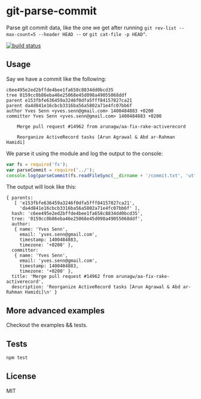 # git-parse-commit

Parse git commit data, like the one we get after running `git rev-list --max-count=5 --header HEAD --` or `git cat-file -p HEAD^`.

[![build status](https://secure.travis-ci.org/alessioalex/git-parse-commit.png)](http://travis-ci.org/alessioalex/git-parse-commit)

## Usage

Say we have a commit like the following:

```
c6ee495e2ed2bffde4bee1fa658c8834dd0bcd35
tree 0159cc0b86eba46e25068e45d098a49055068ddf
parent e153fbfe636459a3246f0dfa5fff84157827ca21
parent da4d841e16cbcb3316ba56a5802a71e4fc07bb6f
author Yves Senn <yves.senn@gmail.com> 1400484883 +0200
committer Yves Senn <yves.senn@gmail.com> 1400484883 +0200

    Merge pull request #14962 from arunagw/aa-fix-rake-activerecord
    
    Reorganize ActiveRecord tasks [Arun Agrawal & Abd ar-Rahman Hamidi]
```

We parse it using the module and log the output to the console:

```js
var fs = require('fs');
var parseCommit = require('../');
console.log(parseCommit(fs.readFileSync(__dirname + '/commit.txt', 'utf8')));
```

The output will look like this:

```
{ parents:
   [ 'e153fbfe636459a3246f0dfa5fff84157827ca21',
     'da4d841e16cbcb3316ba56a5802a71e4fc07bb6f' ],
  hash: 'c6ee495e2ed2bffde4bee1fa658c8834dd0bcd35',
  tree: '0159cc0b86eba46e25068e45d098a49055068ddf',
  author:
   { name: 'Yves Senn',
     email: 'yves.senn@gmail.com',
     timestamp: 1400484883,
     timezone: '+0200' },
  committer:
   { name: 'Yves Senn',
     email: 'yves.senn@gmail.com',
     timestamp: 1400484883,
     timezone: '+0200' },
  title: 'Merge pull request #14962 from arunagw/aa-fix-rake-activerecord',
  description: 'Reorganize ActiveRecord tasks [Arun Agrawal & Abd ar-Rahman Hamidi]\n' }
```

## More advanced examples

Checkout the examples && tests.

## Tests

```bash
npm test
```

## License

MIT

